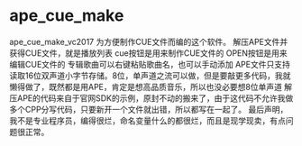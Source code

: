 # ape_cue_make
ape_cue_make_vc2017
为方便制作CUE文件而编的这个软件。
解压APE文件并获得CUE文件，就是播放列表
cue按钮是用来制作CUE文件的
OPEN按钮是用来编辑CUE文件的
专辑歌曲可以右键粘贴歌曲名，也可以手动添加
APE文件只支持读取16位双声道小字节存储。8位，单声道之流可以做，但是要敲更多代码，我就懒得做了，既然都是用APE，肯定是想高品质音乐，所以也没必要想8位单声道
解压APE的代码来自于官网SDK的示例，原封不动的搬来了，由于这代码不允许我做多个CPP分写代码，只要新开一个文件就出错，所以都写在一起了。
最后声明，我不是专业程序员，编得很烂，命名变量什么的都很烂，而且是现学现卖，有点问题很正常。
